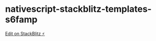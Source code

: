 # nativescript-stackblitz-templates-s6famp

[Edit on StackBlitz ⚡️](https://stackblitz.com/edit/nativescript-stackblitz-templates-s6famp)